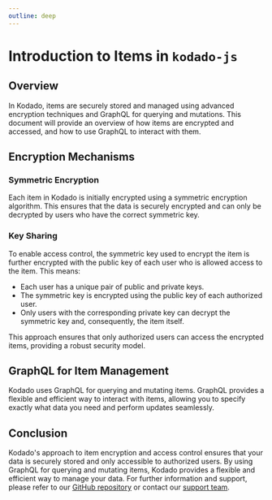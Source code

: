 ```yaml
---
outline: deep
---
```


# Introduction to Items in `kodado-js`

## Overview

In Kodado, items are securely stored and managed using advanced encryption techniques and GraphQL for querying and mutations. This document will provide an overview of how items are encrypted and accessed, and how to use GraphQL to interact with them.

## Encryption Mechanisms

### Symmetric Encryption

Each item in Kodado is initially encrypted using a symmetric encryption algorithm. This ensures that the data is securely encrypted and can only be decrypted by users who have the correct symmetric key.

### Key Sharing

To enable access control, the symmetric key used to encrypt the item is further encrypted with the public key of each user who is allowed access to the item. This means:

-   Each user has a unique pair of public and private keys.
-   The symmetric key is encrypted using the public key of each authorized user.
-   Only users with the corresponding private key can decrypt the symmetric key and, consequently, the item itself.

This approach ensures that only authorized users can access the encrypted items, providing a robust security model.

## GraphQL for Item Management

Kodado uses GraphQL for querying and mutating items. GraphQL provides a flexible and efficient way to interact with items, allowing you to specify exactly what data you need and perform updates seamlessly.

## Conclusion

Kodado's approach to item encryption and access control ensures that your data is securely stored and only accessible to authorized users. By using GraphQL for querying and mutating items, Kodado provides a flexible and efficient way to manage your data. For further information and support, please refer to our [GitHub repository](https://github.com/kodado/kodado-js) or contact our [support team](mailto:support@kodado.com).
